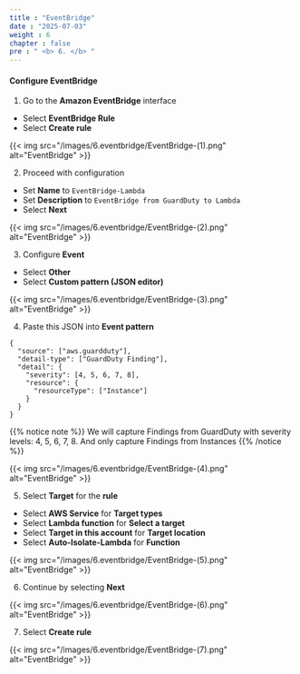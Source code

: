 ```yaml
---
title : "EventBridge"
date : "2025-07-03"
weight : 6
chapter : false
pre : " <b> 6. </b> "
---
```


#### Configure EventBridge
1. Go to the **Amazon EventBridge** interface
- Select **EventBridge Rule**
- Select **Create rule**

{{< img src="/images/6.eventbridge/EventBridge-(1).png" alt="EventBridge" >}}

2. Proceed with configuration
- Set **Name** to `EventBridge-Lambda`
- Set **Description** to `EventBridge from GuardDuty to Lambda`
- Select **Next**

{{< img src="/images/6.eventbridge/EventBridge-(2).png" alt="EventBridge" >}}

3. Configure **Event**
- Select **Other**
- Select **Custom pattern (JSON editor)**

{{< img src="/images/6.eventbridge/EventBridge-(3).png" alt="EventBridge" >}}

4. Paste this JSON into **Event pattern**
```
{
  "source": ["aws.guardduty"],
  "detail-type": ["GuardDuty Finding"],
  "detail": {
    "severity": [4, 5, 6, 7, 8],
    "resource": {
      "resourceType": ["Instance"]
    }
  }
}
```
{{% notice note %}}
We will capture Findings from GuardDuty with severity levels: 4, 5, 6, 7, 8. And only capture Findings from Instances
{{% /notice %}}

{{< img src="/images/6.eventbridge/EventBridge-(4).png" alt="EventBridge" >}}

5. Select **Target** for the **rule**
- Select **AWS Service** for **Target types**
- Select **Lambda function** for **Select a target**
- Select **Target in this account** for **Target location**
- Select **Auto-Isolate-Lambda** for **Function**

{{< img src="/images/6.eventbridge/EventBridge-(5).png" alt="EventBridge" >}}

6. Continue by selecting **Next**

{{< img src="/images/6.eventbridge/EventBridge-(6).png" alt="EventBridge" >}}

7. Select **Create rule**

{{< img src="/images/6.eventbridge/EventBridge-(7).png" alt="EventBridge" >}}